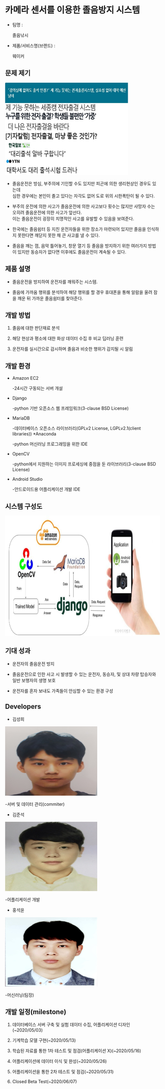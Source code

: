 # 카메라 센서를 이용한 졸음방지 시스템

* 팀명 : 
 
    졸음낚시
* 제품/서비스명(브랜드) :

    웨이커

## 문제 제기 
<p align="left"><img src="https://github.com/95kim2/project_e_Assistant/blob/master/image/nowproblem.jpg" width="400" height="300"></p>

* 졸음운전은 방심, 부주의에 기인할 수도 있지만 피곤에 의한 생리현상인 경우도 있는데  
    심한 경우에는 본인이 졸고 있다는 자각도 없어 도로 위의 시한폭탄이 될 수 있다.

* 부주의 운전에 의한 사고가 졸음운전에 의한 사고보다 횟수는 많지만 사망자 수는 오히려 졸음운전에 의한 사고가 앞선다.  
    이는 졸음운전이 굉장히 치명적인 사고를 유발할 수 있음을 보여준다.

* 한국에는 졸음쉼터 등 지친 운전자들을 위한 장소가 마련되어 있지만 졸음을 인식하지 못한다면 깨닫지 못한 채 큰 사고를 낼 수 있다.

* 졸음을 깨는 껌, 음악 틀어놓기, 창문 열기 등 졸음을 방지하기 위한 여러가지 방법이 있지만
    동승자가 없다면 이후에도 졸음운전이 계속될 수 있다.

## 제품 설명
* 졸음운전을 방지하여 운전자를 깨워주는 시스템.

* 졸음에 가까움 행위를 분석하여 해당 행위를 할 경우 휴대폰을 통해 알람을 울려 잠을 깨운 뒤 가까운 졸음쉼터를 찾아준다.

## 개발 방법 
1. 졸음에 대한 판단재료 분석  

2. 해당 현상과 평소에 대한 화상 데이터 수집 후 비교 딥러닝 훈련

3. 운전자를 실시간으로 감시하며 졸음과 비슷한 행위가 감지될 시 알림

## 개발 환경  
* Amazon EC2

    -24시간 구동되는 서버 개설
    
* Django 

    -python 기반 오픈소스 웹 프레임워크(3-clause BSD License)
    
* MariaDB

    -데이터베이스 오픈소스 라이브러리(GPLv2 License, LGPLv2.1(client libraries))
*Anaconda

    -python 머신러닝 프로그래밍을 위한 IDE

* OpenCV

    -python에서 지원하는 이미지 프로세싱에 중점을 둔 라이브러리(3-clause BSD License)

* Android Studio

    -안드로이드용 어플리케이션 개발 IDE
    
## 시스템 구성도
<p align="center"><img src="https://github.com/95kim2/project_e_Assistant/blob/master/image/system.jpg" width="520" height="390"></p>

## 기대 성과
* 운전자의 졸음운전 방지

* 졸음운전으로 인한 사고 시 발생할 수 있는 운전자, 동승자, 및 상대 차량 탑승자와 일반 보행자의 생명 보호

* 운전자를 혼자 보내도 가족들이 안심할 수 있는 환경 구성
## Developers
* 김성희 

<p align="left"><img src="https://github.com/95kim2/project_e_Assistant/blob/master/image/kim_sung_hee.jpg" width="300" height="225"></p>

-서버 및 데이터 관리(commiter)

* 김준석
<p align="left"><img src="https://github.com/95kim2/project_e_Assistant/blob/master/image/kim_jun_seok.jpg" width="300" height="225"></p>

-어플리케이션 개발

* 홍석윤
<p align="left"><img src="https://github.com/95kim2/project_e_Assistant/blob/master/image/hong_seok_yoon.jpg" width="300" height="225"></p>
-머신러닝(팀장) 

## 개발 일정(milestone)

1. 데이터베이스 서버 구축 및 실험 데이터 수집, 어플리케이션 디자인 (~2020/05/03)

2. 기계학습 모델 구현(~2020/05/13) 

3. 학습된 자료를 통한 1차 테스트 및 점검(어플리케이션 X)(~2020/05/16) 

4. 어플리케이션에 데이터 이식 및 완성(~2020/05/26)

5. 어플리케이션을 통한 2차 테스트 및 점검(~2020/05/31)

6. Closed Beta Test(~2020/06/07)





